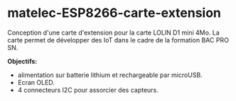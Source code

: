 # matelec-ESP8266-carte-extension

Conception d'une carte d'extension pour la carte LOLIN D1 mini 4Mo.
La carte permet de développer des IoT dans le cadre de la formation BAC PRO SN.

**Objectifs:**
- alimentation sur batterie lithium et rechargeable par microUSB.
- Ecran OLED.
- 4 connecteurs I2C pour assorcier des capteurs.
